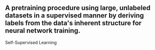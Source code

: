A pretraining procedure using large, unlabeled datasets in a supervised manner by deriving labels from the data's inherent structure for neural network training.
---
Self-Supervised Learning
